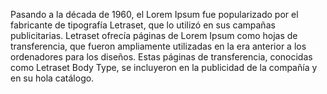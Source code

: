 Pasando a la década de 1960, el Lorem Ipsum fue popularizado por el 
fabricante de tipografía Letraset, que lo utilizó en sus campañas 
publicitarias. Letraset ofrecía páginas de Lorem Ipsum como hojas de 
transferencia, que fueron ampliamente utilizadas en la era anterior a 
los ordenadores para los diseños. Estas páginas de transferencia, 
conocidas como Letraset Body Type, se incluyeron en la publicidad de la 
compañía y en su hola catálogo.